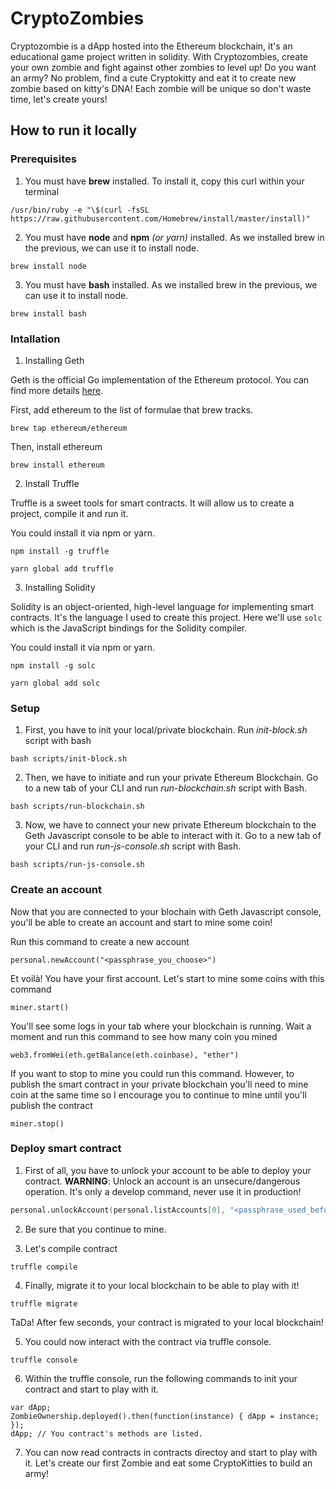 # CryptoZombies

Cryptozombie is a dApp hosted into the Ethereum blockchain, it's an educational game project written in solidity.
With Cryptozombies, create your own zombie and fight against other zombies to level up! Do you want an army? No problem, find a cute Cryptokitty and eat it to create new zombie based on kitty's DNA!
Each zombie will be unique so don't waste time, let's create yours!

## How to run it locally

### Prerequisites

1. You must have **brew** installed. To install it, copy this curl within your terminal

```
/usr/bin/ruby -e "\$(curl -fsSL https://raw.githubusercontent.com/Homebrew/install/master/install)"
```

2. You must have **node** and **npm** _(or yarn)_ installed. As we installed brew in the previous, we can use it to install node.

```
brew install node
```

3. You must have **bash** installed. As we installed brew in the previous, we can use it to install node.

```
brew install bash
```

### Intallation

1. Installing Geth

Geth is the official Go implementation of the Ethereum protocol. You can find more details [here](https://geth.ethereum.org/docs/).

First, add ethereum to the list of formulae that brew tracks.

```
brew tap ethereum/ethereum
```

Then, install ethereum

```
brew install ethereum
```

2. Install Truffle

Truffle is a sweet tools for smart contracts. It will allow us to create a project, compile it and run it.

You could install it via npm or yarn.

```
npm install -g truffle
```

```
yarn global add truffle
```

3. Installing Solidity

Solidity is an object-oriented, high-level language for implementing smart contracts. It's the language I used to create this project.
Here we'll use `solc` which is the JavaScript bindings for the Solidity compiler.

You could install it via npm or yarn.

```
npm install -g solc
```

```
yarn global add solc
```

### Setup

1. First, you have to init your local/private blockchain. Run _init-block.sh_ script with bash

```
bash scripts/init-block.sh
```

2. Then, we have to initiate and run your private Ethereum Blockchain. Go to a new tab of your CLI and run _run-blockchain.sh_ script with Bash.

```
bash scripts/run-blockchain.sh
```

3. Now, we have to connect your new private Ethereum blockchain to the Geth Javascript console to be able to interact with it. Go to a new tab of your CLI and run _run-js-console.sh_ script with Bash.

```
bash scripts/run-js-console.sh
```

### Create an account

Now that you are connected to your blochain with Geth Javascript console, you'll be able to create an account and start to mine some coin!

Run this command to create a new account

```
personal.newAccount("<passphrase_you_choose>")
```

Et voilà! You have your first account. Let's start to mine some coins with this command

```
miner.start()
```

You'll see some logs in your tab where your blockchain is running. Wait a moment and run this command to see how many coin you mined

```
web3.fromWei(eth.getBalance(eth.coinbase), "ether")
```

If you want to stop to mine you could run this command. However, to publish the smart contract in your private blockchain you'll need to mine coin at the same time so I encourage you to continue to mine until you'll publish the contract

```
miner.stop()
```

### Deploy smart contract

1. First of all, you have to unlock your account to be able to deploy your contract. **WARNING**: Unlock an account is an unsecure/dangerous operation. It's only a develop command, never use it in production!

```s
personal.unlockAccount(personal.listAccounts[0], "<passphrase_used_before>", 15000)
```

2. Be sure that you continue to mine.

3. Let's compile contract

```
truffle compile
```

4. Finally, migrate it to your local blockchain to be able to play with it!

```
truffle migrate
```

TaDa! After few seconds, your contract is migrated to your local blockchain!

5. You could now interact with the contract via truffle console.

```
truffle console
```

6. Within the truffle console, run the following commands to init your contract and start to play with it.

```
var dApp;
ZombieOwnership.deployed().then(function(instance) { dApp = instance; });
dApp; // You contract's methods are listed.
```

7. You can now read contracts in contracts directoy and start to play with it. Let's create our first Zombie and eat some CryptoKitties to build an army!
